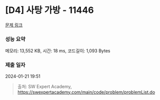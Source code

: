 # [D4] 사탕 가방 - 11446 

[문제 링크](https://swexpertacademy.com/main/code/problem/problemDetail.do?contestProbId=AXdHxTNqC2IDFAS5) 

### 성능 요약

메모리: 13,552 KB, 시간: 18 ms, 코드길이: 1,093 Bytes

### 제출 일자

2024-01-21 19:51



> 출처: SW Expert Academy, https://swexpertacademy.com/main/code/problem/problemList.do